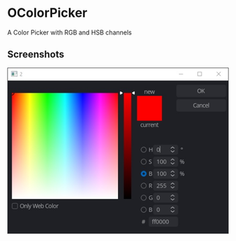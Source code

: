 # OColorPicker
A Color Picker with RGB and HSB channels

## Screenshots
![alt text](https://github.com/xomid/color_picker/blob/main/preview.jpg?raw=true)


